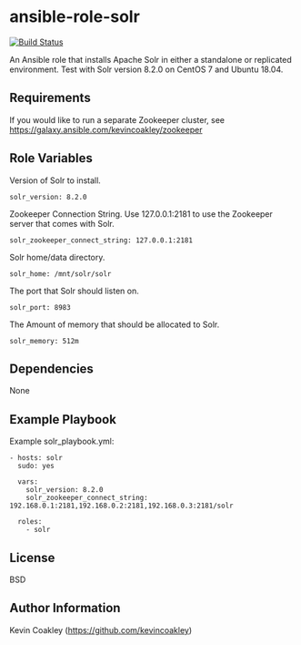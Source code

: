 ansible-role-solr
=================

[![Build Status](https://travis-ci.org/kevincoakley/ansible-role-solr.svg?branch=master)](https://travis-ci.org/kevincoakley/ansible-role-solr)

An Ansible role that installs Apache Solr in either a standalone or replicated environment. Test with Solr version 8.2.0 on CentOS 7 and Ubuntu 18.04.

Requirements
------------

If you would like to run a separate Zookeeper cluster, see https://galaxy.ansible.com/kevincoakley/zookeeper

Role Variables
--------------

Version of Solr to install.

	solr_version: 8.2.0

Zookeeper Connection String. Use 127.0.0.1:2181 to use the Zookeeper server that comes with Solr.

	solr_zookeeper_connect_string: 127.0.0.1:2181

Solr home/data directory.

	solr_home: /mnt/solr/solr

The port that Solr should listen on.

	solr_port: 8983

The Amount of memory that should be allocated to Solr.

	solr_memory: 512m


Dependencies
------------

None

Example Playbook
----------------

Example solr_playbook.yml:

	- hosts: solr
	  sudo: yes

	  vars:
	    solr_version: 8.2.0
	    solr_zookeeper_connect_string: 192.168.0.1:2181,192.168.0.2:2181,192.168.0.3:2181/solr

	  roles:
	    - solr


License
-------

BSD

Author Information
------------------

Kevin Coakley (https://github.com/kevincoakley)
